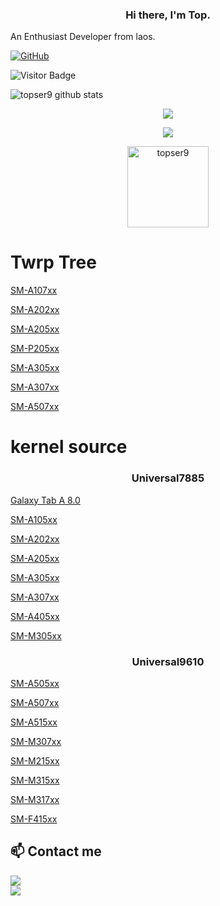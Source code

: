 <h3 align="center"> Hi there, I'm Top. </h3>

An Enthusiast Developer from laos.<br>

[![GitHub](https://img.shields.io/badge/dynamic/json?logo=github&label=GitHub+Followers&labelColor=282c34&color=181717&query=%24.data.totalSubs&url=https%3A%2F%2Fapi.spencerwoo.com%2Fsubstats%2F%3Fsource%3Dgithub%26queryKey%3Dtechyminati&longCache=true)](https://github.com/topser9)

![Visitor Badge](https://visitor-badge.laobi.icu/badge?page_id=topser9.topser9)
 
![topser9 github stats](https://github-stats-alpha.vercel.app/api/?username=topser9&cc=FFC107&ic=000000&bc=000000tc=FFFFFF)

<p align="center"><a href="https://github.com/topser9"><img src="https://github-readme-stats.vercel.app/api?username=topser9&show_icons=true&theme=dark"></a></p>

<p align="center"><a href="https://github.com/topser9"><img src="https://github-readme-stats.vercel.app/api/top-langs/?username=topser9&theme=dark&layout=compact"></a></p>

<p align="center"><img width="130" src="https://komarev.com/ghpvc/?username=topser9&style=dark" alt="topser9"></p>

# Twrp Tree

[SM-A107xx](https://github.com/topser9/twrp_device_samsung_a10s)

[SM-A202xx](https://github.com/topser9/twrp_device_samsung_a20e)

[SM-A205xx](https://github.com/topser9/twrp_device_samsung_a20)

[SM-P205xx](https://github.com/topser9/twrp_device_samsung_p205)
 
[SM-A305xx](https://github.com/topser9/twrp_device_samsung_a30)

[SM-A307xx](https://github.com/topser9/twrp_device_samsung_a30s)

[SM-A507xx](https://github.com/topser9/twrp_device_samsung_a50s)

# kernel source

<h3 align="center"> Universal7885 </h3>

[Galaxy Tab A 8.0](https://github.com/topser9/kernel_samsung_universal7885)

[SM-A105xx](https://github.com/topser9/kernel_samsung_universal7885)

[SM-A202xx](https://github.com/topser9/kernel_samsung_universal7885)

[SM-A205xx](https://github.com/topser9/kernel_samsung_universal7885)

[SM-A305xx](https://github.com/topser9/kernel_samsung_universal7885)

[SM-A307xx](https://github.com/topser9/kernel_samsung_universal7885)

[SM-A405xx](https://github.com/topser9/kernel_samsung_universal7885)

[SM-M305xx](https://github.com/topser9/kernel_samsung_universal7885)

<h3 align="center"> Universal9610 </h3>

[SM-A505xx](https://github.com/topser9/kernel_samsung_universal9610)

[SM-A507xx](https://github.com/topser9/kernel_samsung_universal9610)

[SM-A515xx](https://github.com/topser9/kernel_samsung_universal9611)

[SM-M307xx](https://github.com/topser9/kernel_samsung_universal9610)

[SM-M215xx](https://github.com/topser9/kernel_samsung_universal9611)

[SM-M315xx](https://github.com/topser9/kernel_samsung_universal9611)

[SM-M317xx](https://github.com/topser9/kernel_samsung_universal9611)

[SM-F415xx](https://github.com/topser9/kernel_samsung_universal9611)

## 📫 Contact me
<div style="display:flex">
  <a href="https://t.me/Topser99">
    <img src="https://img.shields.io/badge/Telegram-2CA5E0?style=for-the-badge&logo=telegram" />
  </a>
</div>
<div style="display:flex">
  <a href="https://forum.xda-developers.com/m/topser99.10654363">
    <img src="https://img.shields.io/badge/xda-developers-2CA5E0?style=for-the-badge&logo=xda-developers" />
  </a>
</div>
